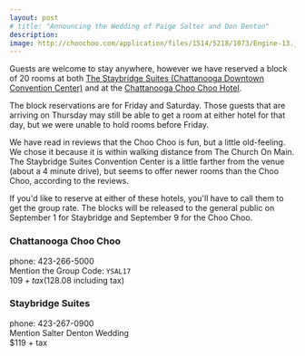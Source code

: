 ```yaml
---
layout: post
# title: "Announcing the Wedding of Paige Salter and Don Denton"
description:
image: http://choochoo.com/application/files/1514/5218/1073/Engine-13.jpg
---
```


Guests are welcome to stay anywhere, however we have reserved a block of 20 rooms at both [The Staybridge Suites (Chattanooga Downtown Convention Center)](https://www.ihg.com/staybridge/hotels/us/en/chattanooga/chacs/hoteldetail) and at the [Chattanooga Choo Choo Hotel](http://www.choochoo.com).

The block reservations are for Friday and Saturday. Those guests that are arriving on Thursday may still be able to get a room at either hotel for that day, but we were unable to hold rooms before Friday.

We have read in reviews that the Choo Choo is fun, but a little old-feeling. We chose it because it is within walking distance from The Church On Main. The Staybridge Suites Convention Center is a little farther from the venue (about a 4 minute drive), but seems to offer newer rooms than the Choo Choo, according to the reviews.

If you'd like to reserve at either of these hotels, you'll have to call them to get the group rate. The blocks will be released to the general public on September 1 for Staybridge and  September 9 for the Choo Choo.

### Chattanooga Choo Choo
phone: 423-266-5000  
Mention the Group Code: <code>YSAL17</code>  
$109 + tax ($128.08 including tax)

### Staybridge Suites
phone: 423-267-0900  
Mention Salter Denton Wedding  
$119 + tax
